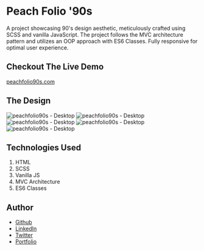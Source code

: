 # Peach Folio '90s

A project showcasing 90's design aesthetic, meticulously crafted using SCSS and vanilla JavaScript. The project follows the MVC architecture pattern and utilizes an OOP approach with ES6 Classes. Fully responsive for optimal user experience.

## Checkout The Live Demo

[peachfolio90s.com](https://peachfolio90s.com/)

## The Design

![peachfolio90s - Desktop]()
![peachfolio90s - Desktop]()
![peachfolio90s - Desktop]()
![peachfolio90s - Desktop]()
![peachfolio90s - Desktop]()

## Technologies Used

1. HTML
2. SCSS
3. Vanilla JS
4. MVC Architecture
5. ES6 Classes

## Author

- [Github](https://github.com/Peac-h)
- [LinkedIn](https://www.linkedin.com/in/tamta-lomidze-b336b9266/)
- [Twitter](https://twitter.com/p6eac_h)
- [Portfolio](https://peachfolio90s.com/)
